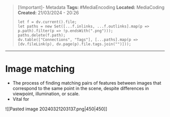 > [!important]- Metadata
> **Tags:** #MediaEncoding 
> **Located:** MediaCoding
> **Created:** 21/03/2024 - 20:26
> ```dataviewjs
> let f = dv.current().file;
> let paths = new Set([...f.inlinks, ...f.outlinks].map(p => p.path).filter(p => !p.endsWith(".png")));
> paths.delete(f.path);
> dv.table(["Connections", "Tags"], [...paths].map(p => [dv.fileLink(p), dv.page(p).file.tags.join("")]));
> ```

___
# Image matching 
- The process of finding matching pairs of features between images that correspond to the same point in the scene, despite differences in viewpoint, illumination, or scale.
- Vital for 


![[Pasted image 20240321203137.png|450|450]]